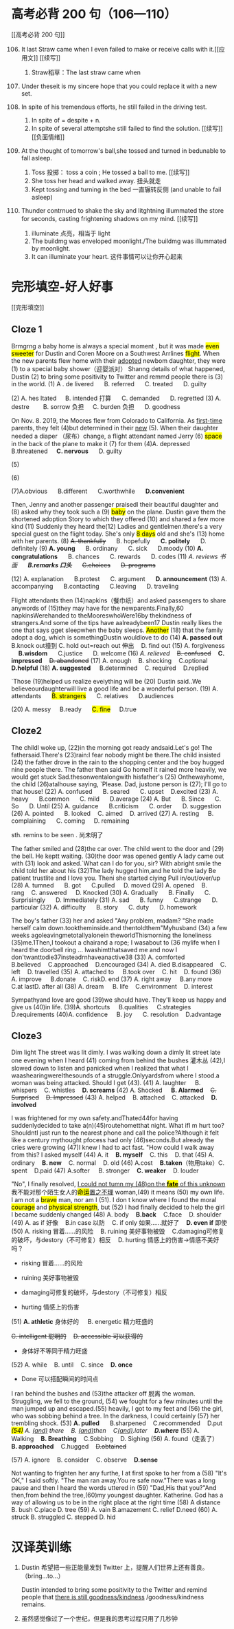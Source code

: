 # 高考必背 200 句（106—110）
[[高考必背 200 句]]

106. It last Straw came when l even failed to make or receive calls with it.[[应用文]] [[续写]]
     
     1. Straw稻草：The last straw came when

107. Under theseit is my sincere hope that you could replace it with a
     new set.

108. In spite of his tremendous efforts, he still failed in the driving test.
     
     1. In spite of = despite + n.
     2. In spite of several attemptshe still failed to find the solution. [[续写]] [[负面情绪]]

109. At the thought of tomorrow's ball,she tossed and turned in bedunable to fall asleep.
     
     1. Toss 投掷： toss a coin ; He tossed a ball to me. [[续写]]
     2. She toss her head and walked away. 扭头就走
     3. Kept tossing and turning in the bed 一直辗转反侧 (and unable to fail asleep)

110. Thunder contrnued to shake the sky and litghtning illummated the store for seconds, casting frightening shadows on my mind. [[续写]]
     
     1. illuminate 点亮，相当于 light
     2. The buildmg was enveloped moonlight./The buildmg was illummated by moonlight.
     3. It can illuminate your heart. 这件事情可以让你开心起来

# 完形填空-好人好事

[[完形填空]]

## Cloze 1

Brmgrng a baby home is always a special moment , but it was made <mark>even sweeter</mark> for Dustin and Coren Moore on a Southwest Arrlines <mark>flight</mark>. When the new parents flew home with their <u>adopted</u> newbom daughter, they were (1) to a special baby shower（迎婴派对）
Shanng details of what happened, Dustin (2) to bring some positivity to Twitter and remmd people there is (3) in the world.
(1) A . de livered $\quad$ B. referred $\quad$ C. treated $\quad$ D. guilty

(2) A. hes ltated $\quad$B. intended 打算 $\quad$ C. demanded $\quad$ D. regretted
(3) A. destre   $\quad$ B. sorrow 负担$\quad$ C. burden 负担 $\quad$ D. goodness



On Nov. 8. 2019, the Moores flew from Colorado to California. As <u>first-time</u>
parents, they felt (4)but determined in their <u>new</u> (5). When their daughter needed a diaper （尿布）change, a flight attendant named Jerry (6) <mark>space</mark> in the back of the plane to make it (7) for them
(4)A. depressed $\quad$ B.threatened $\quad$**C. nervous** $\quad$ D. guilty

(5)

(6)

(7)A.obvious $\quad$ B.different $\quad$ C.worthwhile $\quad$ **D.convenient**


Then, Jenny and another passenger praisedl their beautiful daughter and (8) asked why they took such a (9) <mark>baby</mark> on the plane. Dustin gave them the shortened adoption Story to which they offered (10) and shared a few more kind (11) Suddenly they heard the(12) Ladies and gentlelmen.there's a very special guest on the flight today. She's only <mark>8 days</mark> old and she's (13) home with her parents. 
(8) ~~A. thankfully~~ $\quad$ B. hopefully $\quad$ **C. politely** $\quad$ D. definitely
(9) **A. young** $\quad$ B. ordinany $\quad$ C. sick $\quad$ D.moody
(10) **A. congratulations** $\quad$ B. chances $\quad$ C. rewards $\quad$ D. codes
(11) *A. reviews 书面* $\quad$ ***B.remarks  口头*** $\quad$ ~~C.choices~~ $\quad$ ~~D. programs~~

(12) A. explanation $\quad$ B.protest $\quad$ C. argument $\quad$ **D. announcement**
(13) A. accompanying $\quad$ B.contacting $\quad$ C.leaving $\quad$ D. traveling



Flight attendants then (14)napkins（餐巾纸）and asked passengers to
share anywords of (15)they may have for the newparents.Finally,60
napkinsWerehanded to theMooreswhoWere16by thekindness of
strangers.And some of the tips have aalreadybeen17
Dustin really likes the one that says gget sleepwhen the baby sleeps. <mark>Another</mark> (18) that the family adopt a dog, which is somethingDustin wouldlove to do
(14) **A. passed out**   B.knock out撞到 C. hold out=reach out 伸出$\quad$D. find out
(15) A. forgiveness $\quad$**B.wisdom** $\quad$ C.justice $\quad$ D. welcome
(16) *A. relieved*$\quad$~~B. confused~~$\quad$**C. impressed**$\quad$~~D. abandoned~~
(17) A. enough$\quad$B. shocking$\quad$C.optional$\quad$**D.helpful**
(18) **A. suggested**$\quad$ B.determined$\quad$C. required$\quad$D.replied



`Those  (19)helped us realize eveiything will be (20)
Dustin said..We believeourdaughterwill live a good life and be a wonderful
person.
(19) A. attendants $\quad$ <mark>B. strangers</mark> $\quad$ C. relatives $\quad$ D.audiences

(20) A. messy$\quad$ B.ready $\quad$ <mark>C. fine</mark> $\quad$D.true



## Cloze2



The childl woke up, (22)in the morning got ready andsaid.Let's go!
The fathersaid.There's (23)rain:I fear nobody might be there.The child
insisted (24) the father drove in the rain to the shopping center and the boy
hugged nine people there. The father then said Go homeIf it rained more heavily, we would get stuck Sad.thesonwentalongwith hisfather's (25)
Onthewayhome, the child (26)atalhouse saying, `Please.
Dad, justone person is (27); I'll go to that house!
(22) A. confused $\quad$ B. seared $\quad$ C. upset$\quad$D.excited
(23) A. heavy $\quad$ B.common $\quad$ C. mild $\quad$ D.average
(24) A. But $\quad$ B. Since $\quad$ C. So $\quad$ D. Until
(25) A. guidance $\quad$ B.criticism $\quad$ C. order $\quad$ D. suggestion
(26) A. pointed $\quad$ B. looked$\quad$C. aimed$\quad$D. arrived
(27) A. resting$\quad$ B. complaining $\quad$ C. coming $\quad$D. remaining

sth. remins to be seen . 尚未明了


The father smiled and (28)the car over. The child went to the door and (29) the bell. He keptt waiting. (30)the door was opened gently A lady came out with (31) look and asked.`What can I do for you, sir? With abright smile the child told her about his (32)The lady hugged him,and he told the lady Be patient trustlite and I love you. Theni she started ciying
Pull in/out/over/up
(28) A. tumned $\quad$ B. got $\quad$ C.pulled $\quad$D. moved
(29) A. opened$\quad$B. rang$\quad$C. answered$\quad$ D. Knocked
(30) A. Gradually $\quad$ B. Finally $\quad$ C. Surprisingly $\quad$ D. Immediately
(31) A. sad $\quad$ B. funny $\quad$ C.strange $\quad$ D. particular
(32) A. difficulty $\quad$ B. story $\quad$ C. duty $\quad$ D. homework



The boy's father (33) her and asked "Any problem, madam? "She
made herself calm down.tooktheminside.and thentoldthem"Myhusband (34)
a few weeks agoleavingmetotallyalonein theworldThismorning the
loneliness (35)me.1Then,I tookout a chairand a rope; I wasabout to (36
mylife when I heard the doorbell ring ... lwashimtthatsaved me and
now I don'twanttodie37insteadrnhaveanactive38
(33) A. comforted $\quad$B.believed$\quad$C.approached$\quad$D.encouraged
(34) A. died B.disappeared$\quad$C. left$\quad$D. travelled
(35) A. attached to $\quad$B.took over$\quad$C. hit$\quad$D. found
(36) A. improve $\quad$B.donate$\quad$C. riskD. end
(37) A. right away $\quad$B.any more$\quad$C.at lastD. after all
(38) A. dream $\quad$B. life$\quad$C.environment$\quad$D. interest



Sympathyand love are good (39)we should have. They'll keep us
happy and give us (40)in life.
(39)A. shortcuts$\quad$ B.qualities$\quad$ C.strategies$\quad$ D.requirements
(40)A. confidence$\quad$ B. joy $\quad$ C. resolution$\quad$D.advantage



## Cloze3

Dim light
The street was lit dimly.
I was walking down a dimly lit street late one evening when I heard (41)
coming from behind the bushes 灌木丛 (42),I slowed down to listen and panicked when I realized that what I waashearingwereIthesounds of a struggle.Onlyyardsfrom where I stood.a woman was being attacked. Should I get (43).
(41) A. laughter $\quad$B. whispers$\quad$C. whistles$\quad$**D. screams**
(42) A. Shocked $\quad$**B. Alarmed**$\quad$~~C. Surprised~~$\quad$~~D. Impressed~~
(43) A. helped$\quad$B. attached$\quad$C. attacked$\quad$**D. involved**


I was frightened for my own safety.andThated44for having
suddenlydecided to take a(n)(45)routehometthat night. What ifI m hurt
too? ShouldntI just run to the nearest phone and call the police?Although it felt like a century mythought pfocess had only (46)seconds.But already
the cries were growing (47)I knew I had to act fast. "How could I walk
away from this? I asked myself
(44) A. it$\quad$**B. myself**$\quad$C. this$\quad$D. that
(45) A. ordinary$\quad$**B. new**$\quad$C. normal$\quad$D. old
(46)  A.cost$\quad$**B.taken**（物用take）C. spent$\quad$D.paid
(47) A.softer $\quad$B. stronger$\quad$**C. weaker**$\quad$D. louder


"No", I finally resolved, <u>I could not tumn my (48)on the <mark>**fate**</mark> of this
unknown</u>我不能对那个陌生女人的<mark>命运<u></mark>置之不理</u> woman,(49) it means (50) my own life. I am not a <mark>brave</mark> man, nor am I (51). I don t know where I found the moral <mark>courage</mark> and <mark>physical strength</mark>, but (52) I had finally decided to help the girl I
became suddenly changed
(48) A. body$\quad$**B.back**$\quad$C.face$\quad$D. shoulder
(49) A. as if 好像$\quad$B.in case 以防$\quad$C. if only 如果……就好了$\quad$**D. even if** 即使
(50) A. risking 冒着……的风险$\quad$B. ruining 美好事物被毁$\quad$C.damaging可修复的破坏，与destory（不可修复）相反$\quad$D. hurting 情感上的伤害->情感不美好吗？

- risking 冒着……的风险

- ruining 美好事物被毁

- damaging可修复的破坏，与destory（不可修复）相反

- hurting 情感上的伤害

(51) **A. athletic** 身体好的 $\quad$B. energetic 精力旺盛的$\quad$

~~C. intelligent 聪明的~~$\quad$~~D. accessible 可以获得的~~ 

- 身体好不等同于精力旺盛

(52) A. while$\quad$B. until$\quad$C. since$\quad$**D. once**

- Done 可以搭配瞬间的时间点



I ran behind the bushes and (53)the attacker off 脱离 the woman. Struggling, we fell to the ground, (54) we fought for a few minutes until the man jumped up and escaped.(55) heavily, I got to my feet and (56) the girl, who was sobbing behind a tree. In the darkness, I could certainly (57) her trembling shock.
(53) **A. pulled** $\quad$ B.sharpened$\quad$C.recommended$\quad$D.put
<mark>*(54)*</mark> *A. <u>(and)</u> there*$\quad$*B. <u>(and)</u>then*$\quad$*C<u>(and)</u>.later*$\quad$***D.where***
(55) A. Walking$\quad$**B. Breathing**$\quad$C.Sobbing$\quad$D. Sighing
(56) A. found（走丢了）$\quad$**B. approached**$\quad$C.hugged$\quad$~~D.obtained~~

(57) A. ignore$\quad$B. consider$\quad$C. observe$\quad$**D.sense**



Not wanting to frighten her any furthe, I at first spoke to her from a (58) "It's OK," I said softly. "The man ran away.You re safe now."There was a long pause and then I heard the words uttered in (59) "Dad,His that you?"And then,from behind the tree,(60)my youngest daughter. Katherine. God has a way of allowing us to be in the right place at the right time
(58) A distance B. bush C.place D. tree
(59) A. vain B.amazement C. relief D.need
(60) A. struck B. struggled C. stepped D. hid



# 汉译英训练

1. Dustin 希望把一些正能量发到 Twitter 上，提醒人们世界上还有善良。（bring…to…）
   
   Dustin intended to bring some positivity to the Twitter and remind people that <u>there is still goodness/kindness</u> /goodness/kindness remains.

2. 虽然感觉像过了一个世纪，但是我的思考过程只用了几秒钟